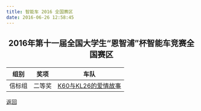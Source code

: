 ```yaml
---
title: 智能车 2016 全国赛区
date: 2016-06-26 12:58:45
---
```

## <p align="center">2016年第十一届全国大学生“恩智浦”杯智能车竞赛全国赛区</p>
|组别|奖项|车队|
|:---:|:---:|:---:|
|信标组|二等奖|[K60与KL26的爱情故事](K60与KL26的爱情故事/)|



[返回](/bst/)